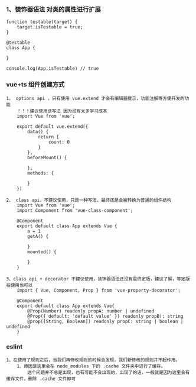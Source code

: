 ### 1、装饰器语法 对类的属性进行扩展
    function testable(target) {
        target.isTestable = true;
    }

    @testable
    class App {

    }

    console.log(App.isTestable) // true

### vue+ts 组件创建方式 
    1、 options api ，只有使用 vue.extend 才会有编辑器提示，功能注解等方便开发的功能 
        ！！！建议使用该写法 因为没有太多学习成本
        import Vue from 'vue';

        export default vue.extend({
            data() {
                return {
                    count: 0
                }
            },
            beforeMount() {

            },
            methods: {

            }
        })

    2、 class api，不建议使用，只是一种写法，最终还是会被转换为普通的组件结构
        import Vue from 'vue';
        import Component from 'vue-class-component';

        @Component
        export default class App extends Vue {
            a = 1
            getA() {

            }
            mounted() {

            }
        }

    3、class api + decorator 不建议使用，装饰器语法还没有最终定版，建议了解，等定版在使用也可以
        import { Vue, Component, Prop } from 'vue-property-decorator';

        @Component
        export default class App extends Vue{
            @Prop(Number) readonly propA: number | undefined
            @Prop({ default: 'default value' }) readonly propB!: string
            @prop([String, Boolean]) readonly propC: string | boolean | undefined
        }

### eslint 
    1、在使用了规则之后，当我们再修改规则的时候会发现，我们新修改的规则并不起作用。
        1、原因是这里会在 node_modules 下的 .cache 文件夹中进行了缓存。
            这个问题并不总是出现，也有可能不会出现的，出现了的话，一般就是因为这里会有缓存文件，删除 .cache 文件即可
